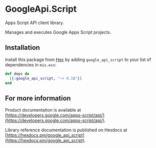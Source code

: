# GoogleApi.Script

Apps Script API client library.

Manages and executes Google Apps Script projects. 

## Installation

Install this package from [Hex](https://hex.pm) by adding
`google_api_script` to your list of dependencies in `mix.exs`:

```elixir
def deps do
  [{:google_api_script, "~> 0.18"}]
end
```

## For more information

Product documentation is available at [https://developers.google.com/apps-script/api/](https://developers.google.com/apps-script/api/).

Library reference documentation is published on Hexdocs at
[https://hexdocs.pm/google_api_script](https://hexdocs.pm/google_api_script).
